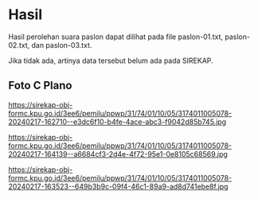 # Hasil

Hasil perolehan suara paslon dapat dilihat pada file paslon-01.txt, paslon-02.txt, dan paslon-03.txt.

Jika tidak ada, artinya data tersebut belum ada pada SIREKAP.

## Foto C Plano

https://sirekap-obj-formc.kpu.go.id/3ee6/pemilu/ppwp/31/74/01/10/05/3174011005078-20240217-162710--e3dc6f10-b4fe-4ace-abc3-f9042d85b745.jpg

https://sirekap-obj-formc.kpu.go.id/3ee6/pemilu/ppwp/31/74/01/10/05/3174011005078-20240217-164139--a6684cf3-2d4e-4f72-95e1-0e8105c68569.jpg

https://sirekap-obj-formc.kpu.go.id/3ee6/pemilu/ppwp/31/74/01/10/05/3174011005078-20240217-163523--649b3b9c-09f4-46c1-89a9-ad8d741ebe8f.jpg
